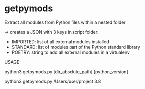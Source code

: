 # getpymods
Extract all modules from Python files within a nested folder

-> creates a JSON with 3 keys in script folder:

- IMPORTED: list of all external modules installed
- STANDARD: list of modules part of the Python standard library
- POETRY: string to add all external modules in a virtualenv



USAGE:

python3 getpymods.py [dir_absolute_path] [python_version]

python3 getpymods.py /Users/user/project 3.8
